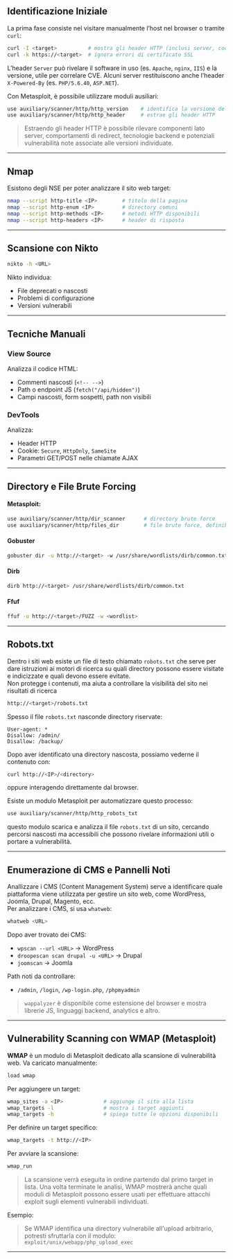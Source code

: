 ## Identificazione Iniziale

La prima fase consiste nel visitare manualmente l’host nel browser o tramite `curl`:
```bash
curl -I <target>          # mostra gli header HTTP (inclusi server, cookie, redirect)
curl -k https://<target>  # ignora errori di certificato SSL
```

L’header `Server` può rivelare il software in uso (es. `Apache`, `nginx`, `IIS`) e la versione, utile per correlare CVE. Alcuni server restituiscono anche l’header `X-Powered-By` (es. `PHP/5.6.40`, `ASP.NET`).

Con Metasploit, è possibile utilizzare moduli ausiliari:
```bash
use auxiliary/scanner/http/http_version    # identifica la versione del server HTTP
use auxiliary/scanner/http/http_header     # estrae gli header HTTP
```

> Estraendo gli header HTTP è possibile rilevare componenti lato server, comportamenti di redirect, tecnologie backend e potenziali vulnerabilità note associate alle versioni individuate.

---

## Nmap
Esistono degli NSE per poter analizzare il sito web target:
```bash
nmap --script http-title <IP>        # titolo della pagina
nmap --script http-enum <IP>         # directory comuni
nmap --script http-methods <IP>      # metodi HTTP disponibili
nmap --script http-headers <IP>      # header di risposta
```

---

## Scansione con Nikto

```bash
nikto -h <URL>
```

Nikto individua:
- File deprecati o nascosti
- Problemi di configurazione
- Versioni vulnerabili

---

## Tecniche Manuali

### View Source

Analizza il codice HTML:
- Commenti nascosti (`<!-- -->`)
- Path o endpoint JS (`fetch("/api/hidden")`)
- Campi nascosti, form sospetti, path non visibili

### DevTools

Analizza:
- Header HTTP
- Cookie: `Secure`, `HttpOnly`, `SameSite`
- Parametri GET/POST nelle chiamate AJAX

---

## Directory e File Brute Forcing

#### Metasploit:
```bash
use auxiliary/scanner/http/dir_scanner      # directory brute force
use auxiliary/scanner/http/files_dir        # file brute force, definibile per estensione
```

#### Gobuster
```bash
gobuster dir -u http://<target> -w /usr/share/wordlists/dirb/common.txt -t 50 -x php,txt,bak
```

#### Dirb
```bash
dirb http://<target> /usr/share/wordlists/dirb/common.txt
```

#### Ffuf
```bash
ffuf -u http://<target>/FUZZ -w <wordlist>
```

---

## Robots.txt
Dentro i siti web esiste un file di testo chiamato `robots.txt` che serve per dare istruzioni ai motori di ricerca su quali directory possono essere visitate e indicizzate e quali devono essere evitate. <br>
Non protegge i contenuti, ma aiuta a controllare la visibilità del sito nei risultati di ricerca
```bash
http://<target>/robots.txt
```

Spesso il file `robots.txt` nasconde directory riservate:
```text
User-agent: *
Disallow: /admin/
Disallow: /backup/
```

Dopo aver identificato una directory nascosta, possiamo vederne il contenuto con:
```bash
curl http://<IP>/<directory>
```
oppure interagendo direttamente dal browser.

Esiste un modulo Metasploit per automatizzare questo processo:
```bash
use auxiliary/scanner/http/http_robots_txt
```
questo modulo scarica e analizza il file `robots.txt` di un sito, cercando percorsi nascosti ma accessibili che possono rivelare informazioni utili o portare a vulnerabilità.


---

## Enumerazione di CMS e Pannelli Noti
Anallizzare i CMS (Content Management System) serve a identificare quale piattaforma viene utilizzata per gestire un sito web, come WordPress, Joomla, Drupal, Magento, ecc.<br>
Per analizzare i CMS, si usa `whatweb`:
```bash
whatweb <URL>
```
Dopo aver trovato dei CMS: 
- `wpscan --url <URL>` → WordPress
- `droopescan scan drupal -u <URL>` → Drupal
- `joomscan` → Joomla

Path noti da controllare:
- `/admin`, `/login`, `/wp-login.php`, `/phpmyadmin`

> `wappalyzer` è disponibile come estensione del browser e mostra librerie JS, linguaggi backend, analytics e altro.

---

## Vulnerability Scanning con WMAP (Metasploit)

**WMAP** è un modulo di Metasploit dedicato alla scansione di vulnerabilità web. Va caricato manualmente:

```bash
load wmap
```

Per aggiungere un target:
```bash
wmap_sites -a <IP>             # aggiunge il sito alla lista
wmap_targets -l                # mostra i target aggiunti
wmap_targets -h                # spiega tutte le opzioni disponibili
```

Per definire un target specifico:
```bash
wmap_targets -t http://<IP>
```

Per avviare la scansione:
```bash
wmap_run
```

> La scansione verrà eseguita in ordine partendo dal primo target in lista. Una volta terminate le analisi, WMAP mostrerà anche quali moduli di Metasploit possono essere usati per effettuare attacchi exploit sugli elementi vulnerabili individuati.

Esempio:
> Se WMAP identifica una directory vulnerabile all'upload arbitrario, potresti sfruttarla con il modulo:  
> `exploit/unix/webapp/php_upload_exec`

---
